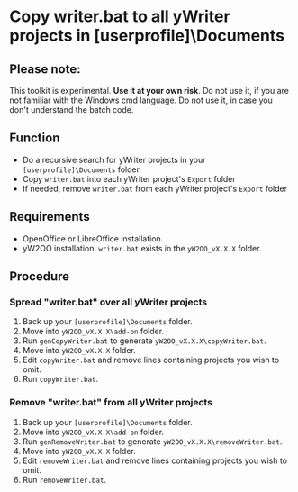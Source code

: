# Copy writer.bat to all yWriter projects in [userprofile]\Documents

## Please note:
This toolkit is experimental. **Use it at your own risk**. 
Do not use it, if you are not familiar with the Windows cmd language. 
Do not use it, in case you don't understand the batch code. 

## Function
* Do a recursive search for yWriter projects in your `[userprofile]\Documents` folder.
* Copy `writer.bat` into each yWriter project's `Export` folder
* If needed, remove `writer.bat` from each yWriter project's `Export` folder

## Requirements
* OpenOffice or LibreOffice installation.
* yW2OO installation. `writer.bat` exists in the `yW2OO_vX.X.X` folder. 

## Procedure

### Spread "writer.bat" over all yWriter projects
1. Back up your `[userprofile]\Documents` folder.
2. Move into `yW2OO_vX.X.X\add-on` folder.
3. Run `genCopyWriter.bat` to generate `yW2OO_vX.X.X\copyWriter.bat`.
4. Move into `yW2OO_vX.X.X` folder.
3. Edit `copyWriter.bat` and remove lines containing projects you wish to omit.
4. Run `copyWriter.bat`.

### Remove "writer.bat" from all yWriter projects
1. Back up your `[userprofile]\Documents` folder.
2. Move into `yW2OO_vX.X.X\add-on` folder.
3. Run `genRemoveWriter.bat` to generate `yW2OO_vX.X.X\removeWriter.bat`.
4. Move into `yW2OO_vX.X.X` folder.
3. Edit `removeWriter.bat` and remove lines containing projects you wish to omit.
4. Run `removeWriter.bat`.

